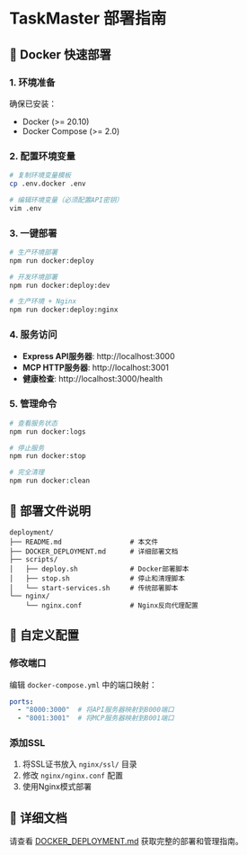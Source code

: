 # TaskMaster 部署指南

## 🚀 Docker 快速部署

### 1. 环境准备

确保已安装：
- Docker (>= 20.10)
- Docker Compose (>= 2.0)

### 2. 配置环境变量

```bash
# 复制环境变量模板
cp .env.docker .env

# 编辑环境变量（必须配置API密钥）
vim .env
```

### 3. 一键部署

```bash
# 生产环境部署
npm run docker:deploy

# 开发环境部署
npm run docker:deploy:dev

# 生产环境 + Nginx
npm run docker:deploy:nginx
```

### 4. 服务访问

- **Express API服务器**: http://localhost:3000
- **MCP HTTP服务器**: http://localhost:3001
- **健康检查**: http://localhost:3000/health

### 5. 管理命令

```bash
# 查看服务状态
npm run docker:logs

# 停止服务
npm run docker:stop

# 完全清理
npm run docker:clean
```

## 📁 部署文件说明

```
deployment/
├── README.md                 # 本文件
├── DOCKER_DEPLOYMENT.md      # 详细部署文档
├── scripts/
│   ├── deploy.sh             # Docker部署脚本
│   ├── stop.sh               # 停止和清理脚本
│   └── start-services.sh     # 传统部署脚本
└── nginx/
    └── nginx.conf            # Nginx反向代理配置
```

## 🔧 自定义配置

### 修改端口

编辑 `docker-compose.yml` 中的端口映射：

```yaml
ports:
  - "8000:3000"  # 将API服务器映射到8000端口
  - "8001:3001"  # 将MCP服务器映射到8001端口
```

### 添加SSL

1. 将SSL证书放入 `nginx/ssl/` 目录
2. 修改 `nginx/nginx.conf` 配置
3. 使用Nginx模式部署

## 📖 详细文档

请查看 [DOCKER_DEPLOYMENT.md](DOCKER_DEPLOYMENT.md) 获取完整的部署和管理指南。
